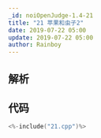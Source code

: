 ```yaml
---
_id: noiOpenJudge-1.4-21
title: "21 苹果和虫子2"
date: 2019-07-22 05:00
update: 2019-07-22 05:00
author: Rainboy
---
```


## 解析

## 代码

```c
<%-include("21.cpp")%>
```

